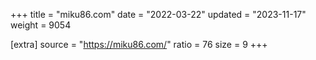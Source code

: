 +++
title = "miku86.com"
date = "2022-03-22"
updated = "2023-11-17"
weight = 9054

[extra]
source = "https://miku86.com/"
ratio = 76
size = 9
+++
